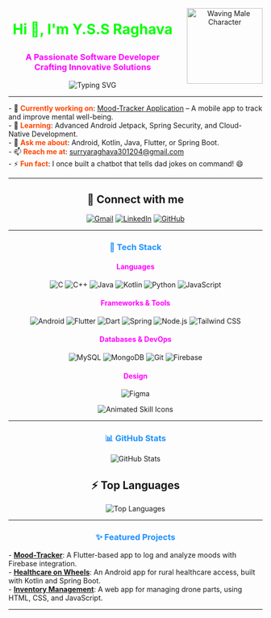 <p align="center">
  <img src="https://media.giphy.com/media/v1.Y2lkPTc5MGI3NjExOTZxa3Rmb2Fsb2I5cDJocmR5c3J1d2M3YzB0c2N4a3M2d2ZiZGw5ZCZlcD12MV9pbnRlcm5hbF9naWZfYnlfaWQmY3Q9Zw/LMcUcWjY5zJ3cJ5Y8N/giphy.gif" alt="Waving Male Character" width="150" style="float:right; margin-left:20px;"/>
</p>

# <p align="center" style="color:#00FF00">Hi 👋, I'm Y.S.S Raghava</p>

### <p align="center" style="color:#FF00FF">A Passionate Software Developer Crafting Innovative Solutions</p>

<p align="center">
  <img src="https://readme-typing-svg.herokuapp.com?font=Fira+Code&size=24&pause=1000&color=FF4500&center=true&vCenter=true&width=600&lines=Android+Enthusiast;Full-Stack+Developer;Open+Source+Contributor" alt="Typing SVG"/>
</p>

---

<p>
- 🔭 <b style="color:#FF4500">Currently working on</b>: <a href="https://github.com/suryaraghava07/mood-tracker">Mood-Tracker Application</a> – A mobile app to track and improve mental well-being.<br>
- 🌱 <b style="color:#FF4500">Learning</b>: Advanced Android Jetpack, Spring Security, and Cloud-Native Development.<br>
- 💬 <b style="color:#FF4500">Ask me about</b>: Android, Kotlin, Java, Flutter, or Spring Boot.<br>
- 📫 <b style="color:#FF4500">Reach me at</b>: <a href="mailto:surryaraghava301204@gmail.com">surryaraghava301204@gmail.com</a><br>
- ⚡ <b style="color:#FF4500">Fun fact</b>: I once built a chatbot that tells dad jokes on command! 😄
</p>

---

<h2 align="center">🤝 Connect with me</h2>
<p align="center">
  <a href="mailto:prem.0820.04@gmail.com"><img src="https://img.shields.io/badge/gmail-%23EA4335.svg?style=plastic&logo=gmail&logoColor=white" alt="Gmail"></a>
  <a href="https://www.linkedin.com/in/prem-sai-bollamoni-817a18348/"><img src="https://img.shields.io/badge/linkedin-%230A66C2.svg?style=plastic&logo=linkedin&logoColor=white" alt="LinkedIn"></a>
  <a href="https://github.com/PremSaiBollamoni"><img src="https://img.shields.io/badge/github-%23181717.svg?style=plastic&logo=github&logoColor=white" alt="GitHub"></a>
</p>

---

### <p align="center" style="color:#1E90FF">🚀 Tech Stack</p>

#### <p align="center" style="color:#FF00FF">Languages</p>
<p align="center">
  <img src="https://img.shields.io/badge/-C-00FF00?style=flat-square&logo=c&logoColor=white" alt="C"/>
  <img src="https://img.shields.io/badge/-C++-00FF00?style=flat-square&logo=c%2B%2B&logoColor=white" alt="C++"/>
  <img src="https://img.shields.io/badge/-Java-FF4500?style=flat-square&logo=java&logoColor=white" alt="Java"/>
  <img src="https://img.shields.io/badge/-Kotlin-1E90FF?style=flat-square&logo=kotlin&logoColor=white" alt="Kotlin"/>
  <img src="https://img.shields.io/badge/-Python-FFFF00?style=flat-square&logo=python&logoColor=black" alt="Python"/>
  <img src="https://img.shields.io/badge/-JavaScript-FF00FF?style=flat-square&logo=javascript&logoColor=black" alt="JavaScript"/>
</p>

#### <p align="center" style="color:#FF00FF">Frameworks & Tools</p>
<p align="center">
  <img src="https://img.shields.io/badge/-Android-00FF00?style=flat-square&logo=android&logoColor=white" alt="Android"/>
  <img src="https://img.shields.io/badge/-Flutter-1E90FF?style=flat-square&logo=flutter&logoColor=white" alt="Flutter"/>
  <img src="https://img.shields.io/badge/-Dart-FF4500?style=flat-square&logo=dart&logoColor=white" alt="Dart"/>
  <img src="https://img.shields.io/badge/-Spring-FFFF00?style=flat-square&logo=spring&logoColor=white" alt="Spring"/>
  <img src="https://img.shields.io/badge/-Node.js-00FF00?style=flat-square&logo=node.js&logoColor=white" alt="Node.js"/>
  <img src="https://img.shields.io/badge/-Tailwind_CSS-FF00FF?style=flat-square&logo=tailwind-css&logoColor=white" alt="Tailwind CSS"/>
</p>

#### <p align="center" style="color:#FF00FF">Databases & DevOps</p>
<p align="center">
  <img src="https://img.shields.io/badge/-MySQL-1E90FF?style=flat-square&logo=mysql&logoColor=white" alt="MySQL"/>
  <img src="https://img.shields.io/badge/-MongoDB-00FF00?style=flat-square&logo=mongodb&logoColor=white" alt="MongoDB"/>
  <img src="https://img.shields.io/badge/-Git-FF4500?style=flat-square&logo=git&logoColor=white" alt="Git"/>
  <img src="https://img.shields.io/badge/-Firebase-FFFF00?style=flat-square&logo=firebase&logoColor=black" alt="Firebase"/>
</p>

#### <p align="center" style="color:#FF00FF">Design</p>
<p align="center">
  <img src="https://img.shields.io/badge/-Figma-FF00FF?style=flat-square&logo=figma&logoColor=white" alt="Figma"/>
</p>

<p align="center">
  <img src="https://skillicons.dev/icons?i=c,cpp,java,kotlin,python,js,android,flutter,dart,spring,nodejs,tailwind,mysql,mongodb,git,firebase,figma&perline=10&theme=dracula" alt="Animated Skill Icons"/>
</p>

---

### <p align="center" style="color:#1E90FF">📊 GitHub Stats</p>
<p align="center">
  <img src="https://github-readme-stats.vercel.app/api?username=PremSaiBollamoni&show_icons=true&count_private=true&hide=prs&theme=radical" alt="GitHub Stats">
</p>

<h2 align="center">⚡ Top Languages</h2>
<p align="center">
  <img src="https://github-readme-stats.vercel.app/api/top-langs/?username=PremSaiBollamoni&langs_count=8&layout=compact&theme=radical" alt="Top Languages">
</p>

---

### <p align="center" style="color:#1E90FF">✨ Featured Projects</p>
<p>
- <b style="color:#FF4500"><a href="https://github.com/suryaraghava07/mood-tracker">Mood-Tracker</a></b>: A Flutter-based app to log and analyze moods with Firebase integration.<br>
- <b style="color:#FF4500"><a href="https://github.com/suryaraghava07/healthcare-on-wheels">Healthcare on Wheels</a></b>: An Android app for rural healthcare access, built with Kotlin and Spring Boot.<br>
- <b style="color:#FF4500"><a href="https://github.com/suryaraghava07/inventory-management">Inventory Management</a></b>: A web app for managing drone parts, using HTML, CSS, and JavaScript.
</p>

---
